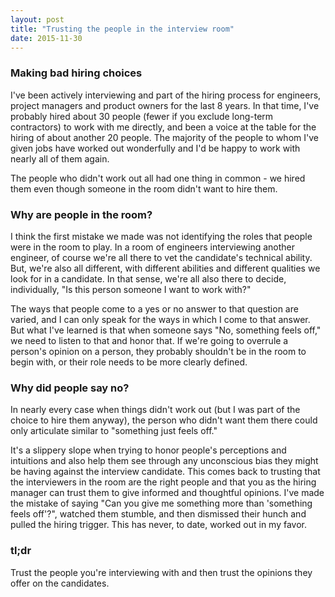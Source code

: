 ```yaml
---
layout: post
title: "Trusting the people in the interview room"
date: 2015-11-30
---
```


### Making bad hiring choices
I've been actively interviewing and part of the hiring process for engineers, project managers and product owners for the last 8 years.  In that time, I've probably hired about 30 people (fewer if you exclude long-term contractors) to work with me directly, and been a voice at the table for the hiring of about another 20 people. The majority of the people to whom I've given jobs have worked out wonderfully and I'd be happy to work with nearly all of them again.  

The people who didn't work out all had one thing in common - we hired them even though someone in the room didn't want to hire them.

### Why are people in the room?
I think the first mistake we made was not identifying the roles that people were in the room to play.  In a room of engineers interviewing another engineer, of course we're all there to vet the candidate's technical ability. But, we're also all different, with different abilities and different qualities we look for in a candidate.  In that sense, we're all also there to decide, individually, "Is this person someone I want to work with?"  

The ways that people come to a yes or no answer to that question are varied, and I can only speak for the ways in which I come to that answer.  But what I've learned is that when someone says "No, something feels off," we need to listen to that and honor that.  If we're going to overrule a person's opinion on a person, they probably shouldn't be in the room to begin with, or their role needs to be more clearly defined.

### Why did people say no?
In nearly every case when things didn't work out (but I was part of the choice to hire them anyway), the person who didn't want them there could only articulate similar to "something just feels off."  

It's a slippery slope when trying to honor people's perceptions and intuitions and also help them see through any unconscious bias they might be having against the interview candidate. This comes back to trusting that the interviewers in the room are the right people and that you as the hiring manager can trust them to give informed and thoughtful opinions.  I've made the mistake of saying "Can you give me something more than 'something feels off'?", watched them stumble, and then dismissed their hunch and pulled the hiring trigger.  This has never, to date, worked out in my favor.  

### tl;dr
Trust the people you're interviewing with and then trust the opinions they offer on the candidates.
